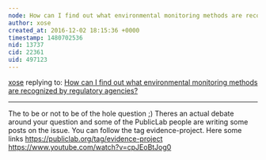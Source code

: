 ```yaml
---
node: How can I find out what environmental monitoring methods are recognized by regulatory agencies? 
author: xose
created_at: 2016-12-02 18:15:36 +0000
timestamp: 1480702536
nid: 13737
cid: 22361
uid: 497123
---
```




[xose](../profile/xose) replying to: [How can I find out what environmental monitoring methods are recognized by regulatory agencies? ](../notes/stevie/12-02-2016/how-can-i-find-out-environmental-monitoring-methods-are-recognized-by-regulatory-agencies)

----
The to be or not to be of the hole question ;)
Theres an actual debate around your question and some of the PublicLab people are writing some posts on the issue. You can follow the tag evidence-project. Here some links
https://publiclab.org/tag/evidence-project</br>
https://www.youtube.com/watch?v=cpJEoBtJog0
